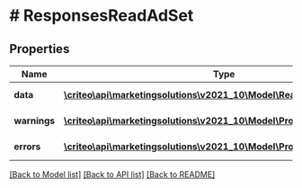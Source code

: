 # # ResponsesReadAdSet

## Properties

Name | Type | Description | Notes
------------ | ------------- | ------------- | -------------
**data** | [**\criteo\api\marketingsolutions\v2021_10\Model\ReadModelReadAdSet[]**](ReadModelReadAdSet.md) |  | [optional] [readonly]
**warnings** | [**\criteo\api\marketingsolutions\v2021_10\Model\ProblemDetails[]**](ProblemDetails.md) |  | [optional] [readonly]
**errors** | [**\criteo\api\marketingsolutions\v2021_10\Model\ProblemDetails[]**](ProblemDetails.md) |  | [optional] [readonly]

[[Back to Model list]](../../README.md#models) [[Back to API list]](../../README.md#endpoints) [[Back to README]](../../README.md)
